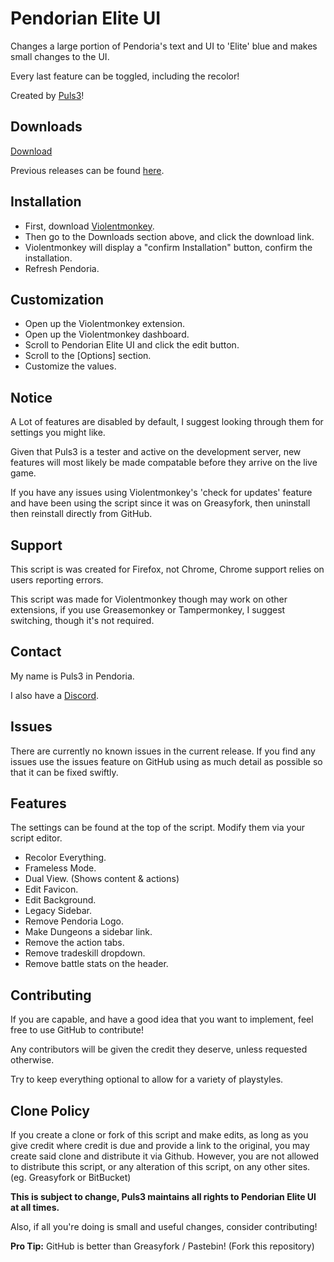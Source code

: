 # Pendorian Elite UI
Changes a large portion of Pendoria's text and UI to 'Elite' blue and makes small changes to the UI.

Every last feature can be toggled, including the recolor!

Created by [Puls3](https://github.com/Xer0-Puls3)!

## Downloads
[Download](https://github.com/Xer0-Puls3/Pendorian-Elite-UI/raw/master/script.user.js)

Previous releases can be found [here](https://github.com/Xer0-Puls3/Pendorian-Elite-UI/releases).

## Installation
* First, download [Violentmonkey](https://violentmonkey.github.io/get-it/).
* Then go to the Downloads section above, and click the download link.
* Violentmonkey will display a "confirm Installation" button, confirm the installation.
* Refresh Pendoria.

## Customization
* Open up the Violentmonkey extension.
* Open up the Violentmonkey dashboard.
* Scroll to Pendorian Elite UI and click the edit button.
* Scroll to the [Options] section.
* Customize the values.

## Notice
A Lot of features are disabled by default, I suggest looking through them for settings you might like.

Given that Puls3 is a tester and active on the development server, new features will most likely be made compatable before they arrive on the live game.

If you have any issues using Violentmonkey's 'check for updates' feature and have been using the script since it was on Greasyfork, then uninstall then reinstall directly from GitHub.

## Support
This script is was created for Firefox, not Chrome, Chrome support relies on users reporting errors.

This script was made for Violentmonkey though may work on other extensions, if you use Greasemonkey or Tampermonkey, I suggest switching, though it's not required.

## Contact
My name is Puls3 in Pendoria.

I also have a [Discord](https://discord.gg/sX7nfjt).

## Issues
There are currently no known issues in the current release.
If you find any issues use the issues feature on GitHub using as much detail as possible so that it can be fixed swiftly.

## Features
The settings can be found at the top of the script.
Modify them via your script editor.
* Recolor Everything.
* Frameless Mode.
* Dual View. (Shows content & actions)
* Edit Favicon.
* Edit Background.
* Legacy Sidebar.
* Remove Pendoria Logo.
* Make Dungeons a sidebar link.
* Remove the action tabs.
* Remove tradeskill dropdown.
* Remove battle stats on the header.

## Contributing
If you are capable, and have a good idea that you want to implement, feel free to use GitHub to contribute!

Any contributors will be given the credit they deserve, unless requested otherwise.

Try to keep everything optional to allow for a variety of playstyles.

## Clone Policy
If you create a clone or fork of this script and make edits, as long as you give credit where credit is due and provide a link to the original, you may create said clone and distribute it via Github. However, you are not allowed to distribute this script, or any alteration of this script, on any other sites. (eg. Greasyfork or BitBucket)

**This is subject to change, Puls3 maintains all rights to Pendorian Elite UI at all times.**

Also, if all you're doing is small and useful changes, consider contributing!

**Pro Tip:** GitHub is better than Greasyfork / Pastebin! (Fork this repository)
